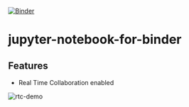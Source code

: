 [![Binder](https://notebooks.gesis.org/binder/badge_logo.svg)](https://notebooks.gesis.org/binder/v2/gh/theRoboxx/jupyter-notebook-for-binder/HEAD)

# jupyter-notebook-for-binder

## Features

- Real Time Collaboration enabled

![rtc-demo](https://user-images.githubusercontent.com/591645/117701750-e6940280-b1c7-11eb-92e6-2ce0331febeb.gif)
